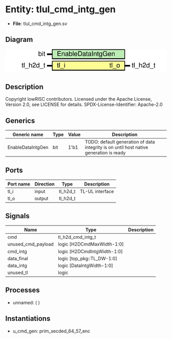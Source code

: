 # Entity: tlul_cmd_intg_gen

- **File**: tlul_cmd_intg_gen.sv
## Diagram

![Diagram](tlul_cmd_intg_gen.svg "Diagram")
## Description

Copyright lowRISC contributors.
 Licensed under the Apache License, Version 2.0, see LICENSE for details.
 SPDX-License-Identifier: Apache-2.0
 
## Generics

| Generic name      | Type | Value | Description                                                                             |
| ----------------- | ---- | ----- | --------------------------------------------------------------------------------------- |
| EnableDataIntgGen | bit  | 1'b1  | TODO: default generation of data integrity is on until host native generation is ready  |
## Ports

| Port name | Direction | Type     | Description     |
| --------- | --------- | -------- | --------------- |
| tl_i      | input     | tl_h2d_t | TL-UL interface |
| tl_o      | output    | tl_h2d_t |                 |
## Signals

| Name               | Type                        | Description |
| ------------------ | --------------------------- | ----------- |
| cmd                | tl_h2d_cmd_intg_t           |             |
| unused_cmd_payload | logic [H2DCmdMaxWidth-1:0]  |             |
| cmd_intg           | logic [H2DCmdIntgWidth-1:0] |             |
| data_final         | logic [top_pkg::TL_DW-1:0]  |             |
| data_intg          | logic [DataIntgWidth-1:0]   |             |
| unused_tl          | logic                       |             |
## Processes
- unnamed: (  )
## Instantiations

- u_cmd_gen: prim_secded_64_57_enc
